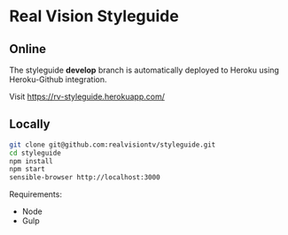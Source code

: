 Real Vision Styleguide
===

## Online
The styleguide **develop** branch is automatically deployed to Heroku using Heroku-Github integration.

Visit https://rv-styleguide.herokuapp.com/


## Locally

```bash
git clone git@github.com:realvisiontv/styleguide.git
cd styleguide
npm install
npm start
sensible-browser http://localhost:3000
```

Requirements:

* Node
* Gulp
